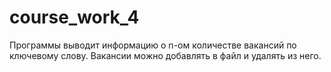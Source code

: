 # course_work_4
Программы выводит информацию о n-ом количестве вакансий по ключевому слову. 
Вакансии можно добавлять в файл и удалять из него.
